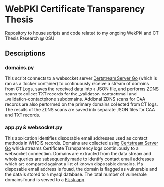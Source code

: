 # WebPKI Certificate Transparency Thesis

Repository to house scripts and code related to my ongoing WekPKI and CT Thesis Research @ OSU

## Descriptions

### domains.py
This script connects to a websocket server [Certstream Server Go](https://github.com/d-Rickyy-b/certstream-server-go) (which is ran as a docker container) to continuously receive a stream of domains from CT Logs, saves the received data into a JSON file, and performs [ZDNS](https://github.com/zmap/zdns) scans to collect TXT records for the _validation-contactemail and _validation-contactphone subdomains. Addional ZDNS scans for CAA records are also performed on the primary domains collected from CT logs. The results of the ZDNS scans are saved into separate JSON files for CAA and TXT records.

### app.py & websocket.py
This application identifies disposable email addresses used as contact methods in WHOIS records. Domains are collected using [Certstream Server Go](https://github.com/d-Rickyy-b/certstream-server-go) which streams Certificate Transparency logs continuously to a websocket connection. Domains are extracted from the data stream and whois queries are subsequently made to identify contact email addresses which are compared against a list of known disposable domains. If a disposable email address is found, the domain is flagged as vulnerable and the data is stored to a mysql database. The total number of vulnerable domains found is served to a [Flask app](http://162.213.248.87:81/)
